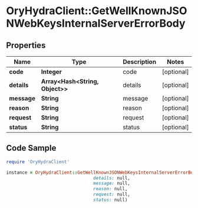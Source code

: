 # OryHydraClient::GetWellKnownJSONWebKeysInternalServerErrorBody

## Properties

Name | Type | Description | Notes
------------ | ------------- | ------------- | -------------
**code** | **Integer** | code | [optional] 
**details** | **Array&lt;Hash&lt;String, Object&gt;&gt;** | details | [optional] 
**message** | **String** | message | [optional] 
**reason** | **String** | reason | [optional] 
**request** | **String** | request | [optional] 
**status** | **String** | status | [optional] 

## Code Sample

```ruby
require 'OryHydraClient'

instance = OryHydraClient::GetWellKnownJSONWebKeysInternalServerErrorBody.new(code: null,
                                 details: null,
                                 message: null,
                                 reason: null,
                                 request: null,
                                 status: null)
```


